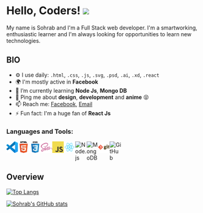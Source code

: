 # Hello, Coders! <img src="https://raw.githubusercontent.com/MartinHeinz/MartinHeinz/master/wave.gif" width="40px">
My name is Sohrab and I'm a Full Stack web developer. I'm a smartworking, enthusiastic learner and I'm always looking for opportunities to learn new technologies. 
## BIO
- ⚙️ I use daily: `.html`, `.css`, `.js`, `.svg`, `.psd`, `.ai`, `.xd`, `.react`
- 🌍 I'm mostly active in **Facebook**
- 🌱 I’m currently learning **Node Js**, **Mongo DB**
- 💬 Ping me about **design**, **development** and **anime** :stuck_out_tongue_closed_eyes:
- 📫 Reach me: [Facebook](https://www.facebook.com/himel.mahmud.07/), [Email](mailto:sohrab.cse9@gmail.com/)
- ⚡️ Fun fact: I'm a huge fan of **React Js**

### Languages and Tools:

<img align="left" alt="Visual Studio Code" width="30px" src="https://raw.githubusercontent.com/github/explore/80688e429a7d4ef2fca1e82350fe8e3517d3494d/topics/visual-studio-code/visual-studio-code.png" />
<img align="left" alt="HTML5" width="30px" src="https://raw.githubusercontent.com/github/explore/80688e429a7d4ef2fca1e82350fe8e3517d3494d/topics/html/html.png" />
<img align="left" alt="CSS3" width="30px" src="https://raw.githubusercontent.com/github/explore/80688e429a7d4ef2fca1e82350fe8e3517d3494d/topics/css/css.png" />
<img align="left" alt="Sass" width="30px" src="https://raw.githubusercontent.com/github/explore/80688e429a7d4ef2fca1e82350fe8e3517d3494d/topics/sass/sass.png" />
<img align="left" alt="JavaScript" width="30px" src="https://raw.githubusercontent.com/github/explore/80688e429a7d4ef2fca1e82350fe8e3517d3494d/topics/javascript/javascript.png" />
<img align="left" alt="React" width="30px" src="https://raw.githubusercontent.com/github/explore/80688e429a7d4ef2fca1e82350fe8e3517d3494d/topics/react/react.png" />
<img align="left" alt="Node.js" width="30px" src="https://www.ambientinfotech.com/wp-content/uploads/2020/03/node-js.png" />
<img align="left" alt="MongoDB" width="30px" src="https://www.vippng.com/png/detail/66-663097_file-antu-mongodb-svg-svg-mongodb-logo-png.png" />
<img align="left" alt="Git" width="30px" src="https://raw.githubusercontent.com/github/explore/80688e429a7d4ef2fca1e82350fe8e3517d3494d/topics/git/git.png" />
<img align="left" alt="GitHub" width="30px" src="https://cdn3.iconfinder.com/data/icons/popular-services-brands/512/github-512.png" />

<br />
<br/>
<br />

## Overview

[![Top Langs](https://github-readme-stats.vercel.app/api/top-langs/?username=sohrab09&layout=compact&theme=tokyonight)](https://github.com/sohrab09/github-readme-stats)

[![Sohrab's GitHub stats](https://github-readme-stats.vercel.app/api?username=sohrab09&count_private=true&show_icons=true&theme=tokyonight)](https://github.com/sohrab09/github-readme-stats)
